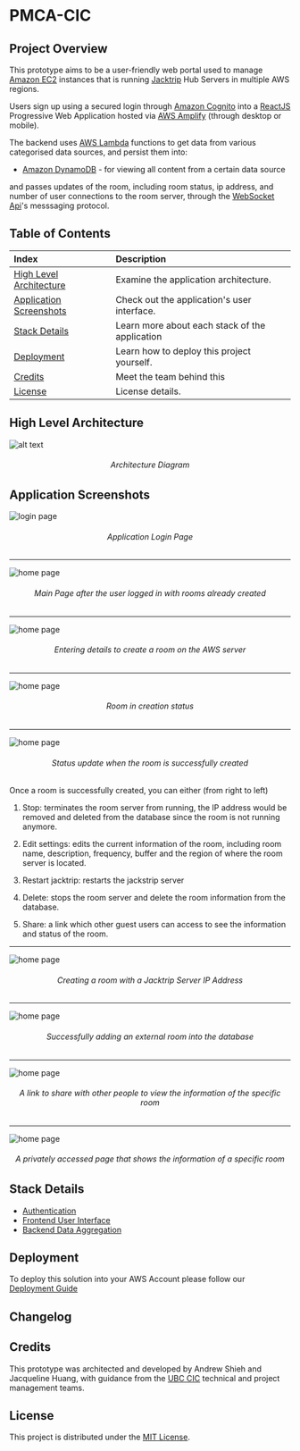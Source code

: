 # PMCA-CIC

## Project Overview

This prototype aims to be a user-friendly web portal used to manage [Amazon EC2](https://aws.amazon.com/ec2) instances that is running [Jacktrip](https://ccrma.stanford.edu/software/jacktrip/) Hub Servers in multiple AWS regions.

Users sign up using a secured login through [Amazon Cognito](https://aws.amazon.com/cognito/) into a [ReactJS](https://reactjs.org/)
Progressive Web Application hosted via [AWS Amplify](https://aws.amazon.com/amplify/) (through desktop or mobile).

The backend uses [AWS Lambda](https://aws.amazon.com/lambda/) functions to get data from various categorised data
sources, and persist them into:

-   [Amazon DynamoDB](https://aws.amazon.com/dynamodb/) - for viewing all content from a certain data source

and passes updates of the room, including room status, ip address, and number of user connections to the room server, through the [WebSocket Api](https://docs.aws.amazon.com/apigateway/latest/developerguide/apigateway-websocket-api.html/)'s messsaging protocol.

## Table of Contents

| Index                                               | Description                                    |
| :-------------------------------------------------- | :--------------------------------------------- |
| [High Level Architecture](#high-level-architecture) | Examine the application architecture.          |
| [Application Screenshots](#application-screenshots) | Check out the application's user interface.    |
| [Stack Details](#stack-details)                     | Learn more about each stack of the application |
| [Deployment](#deployment)                           | Learn how to deploy this project yourself.     |
| [Credits](#credits)                                 | Meet the team behind this                      |
| [License](#license)                                 | License details.                               |

## High Level Architecture

![alt text](docs/ArchitectureDiagram.png)

<h6 align="center">Architecture Diagram</h6>

## Application Screenshots

![login page](./docs/images/readme/login_page.png)

<h6 align="center">Application Login Page</h6>

---

![home page](./docs/images/readme/main_page_with_rooms.png)

<h6 align="center">Main Page after the user logged in with rooms already created</h6>

---

![home page](./docs/images/readme/create_aws_room.png)

<h6 align="center">Entering details to create a room on the AWS server</h6>

---

![home page](./docs/images/readme/aws_room_in_creation.png)

<h6 align="center">Room in creation status</h6>

---

![home page](./docs/images/readme/aws_room_success.png)

<h6 align="center">Status update when the room is successfully created</h6>
Once a room is successfully created, you can either (from right to left)

1. Stop: terminates the room server from running, the IP address would be removed and deleted from the database since the room is not running anymore.

2. Edit settings: edits the current information of the room, including room name, description, frequency, buffer and the region of where the room server is located.

3. Restart jacktrip: restarts the jackstrip server

4. Delete: stops the room server and delete the room information from the database.

5. Share: a link which other guest users can access to see the information and status of the room.

---

![home page](./docs/images/readme/create_external_room.png)

<h6 align="center">Creating a room with a Jacktrip Server IP Address</h6>

---

![home page](./docs/images/readme/external_room_success.png)

<h6 align="center">Successfully adding an external room into the database</h6>

---

![home page](./docs/images/readme/share_room_dialog.png)

<h6 align="center">A link to share with other people to view the information of the specific room</h6>

---

![home page](./docs/images/readme/shared_room.png)

<h6 align="center">A privately accessed page that shows the information of a specific room</h6>

## Stack Details

-   [Authentication](./docs/AuthenticationArchitecture.md)
-   [Frontend User Interface](./docs/FrontendArchitecture.md)
-   [Backend Data Aggregation](./docs/DataAggregationArchitecture.md)

## Deployment

To deploy this solution into your AWS Account please follow our [Deployment Guide](docs/DeploymentGuide.md)

## Changelog

## Credits

This prototype was architected and developed by Andrew Shieh and Jacqueline Huang, with guidance from the [UBC CIC](https://cic.ubc.ca/)
technical and project management teams.

## License

This project is distributed under the [MIT License](./LICENSE).

